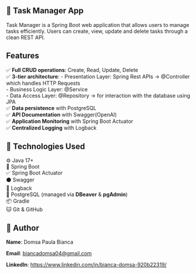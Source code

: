 ## 📱 Task Manager App

Task Manager is a Spring Boot web application that allows users to manage tasks efficiently. Users can create, view, update and delete tasks through a clean REST API.

## Features

✅ **Full CRUD operations**: Create, Read, Update, Delete  
✅ **3-tier architecture**: - Presentation Layer: Spring Rest APIs -> @Controller which handles HTTP Requests  
                             - Business Logic Layer: @Service  
                             - Data Access Layer: @Repository -> for interaction with the database using JPA  
✅ **Data persistence** with PostgreSQL  
✅ **API Documentation** with Swagger(OpenAI)  
✅ **Application Monitoring** with Spring Boot Actuator  
✅ **Centralized Logging** with Logback  
   
## 🔧 Technologies Used 
  
⚙️ Java 17+  
🍃 Spring Boot  
✅ Spring Boot Actuator  
⚫️ Swagger  
📑 Logback  
🐘 PostgreSQL (managed via **DBeaver** & **pgAdmin**)  
📦 Gradle  
🐱 Git & GitHub  

## 🙋 Author
  
**Name**: Domsa Paula Bianca  
  
**Email**: biancadomsa04@gmail.com  
  
**LinkedIn**: https://www.linkedin.com/in/bianca-domsa-920b22319/  
